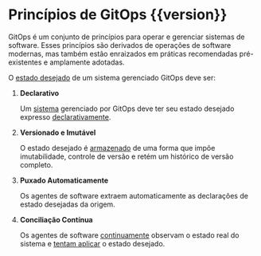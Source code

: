 # Princípios de GitOps {{version}}

GitOps é um conjunto de princípios para operar e gerenciar sistemas de software.
Esses princípios são derivados de operações de software modernas, mas também estão enraizados em práticas recomendadas pré-existentes e amplamente adotadas.

O [estado desejado](./GLOSSARY_pt.md#estado-desejado) de um sistema gerenciado GitOps deve ser:

1. **Declarativo**

    Um [sistema](./GLOSSARY_pt.md#sistema-de-software) gerenciado por GitOps deve ter seu estado desejado expresso [declarativamente](./GLOSSARY_pt.md#descrição-declarativa).

2. **Versionado e Imutável**

    O estado desejado é [armazenado](./GLOSSARY_pt.md#armazenamento-de-estado) de uma forma que impõe imutabilidade, controle de versão e retém um histórico de versão completo.

3. **Puxado Automaticamente**

    Os agentes de software extraem automaticamente as declarações de estado desejadas da origem.

4. **Conciliação Contínua**

    Os agentes de software [continuamente](./GLOSSARY_pt.md#contínuo) observam o estado real do sistema e [tentam aplicar](./GLOSSARY_pt.md#reconciliação) o estado desejado.
